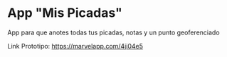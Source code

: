 # App "Mis Picadas"
App para que anotes todas tus picadas, notas y un punto geoferenciado

Link Prototipo: 
https://marvelapp.com/4ji04e5
